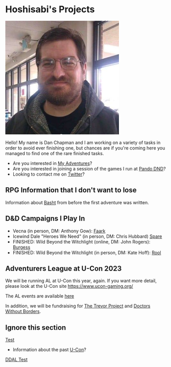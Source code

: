 # Hoshisabi's Projects

![](media/oldpicture.jpg)

Hello! My name is Dan Chapman and I am working on a variety of tasks in order to avoid ever finishing one, but chances are
if you're coming here you managed to find one of the rare finished tasks.

* Are you interested in [My Adventures](myadventures.md)?
* Are you interested in joining a session of the games I run at [Pando DND](http://pandodnd.com)?
* Looking to contact me on [Twitter](https://twitter.com/hoshisabi)?

## RPG Information that I don't want to lose

Information about [Basht](rpg/basht.md) from before the first adventure was written.

## D&D Campaigns I Play In

* Vecna (in person, DM: Anthony Gow): [Faark](https://www.dndbeyond.com/characters/100329165/V3rxpG)
* Icewind Dale "Heroes We Need" (in person, DM: Chris Hubbard) [Spare](rpg/spare/index.md)
* FINISHED: Wild Beyond the Witchlight (online, DM: John Rogers): [Burgess](rpg/burgess/index.md)
* FINISHED: Wild Beyond the Witchlight (in person, DM: Kate Hoff): [Rool](rpg/rool/index.md)

## Adventurers League at U-Con 2023
We will be running AL at U-Con this year, again. If you want more detail, please look at the U-Con site https://www.ucon-gaming.org/

The AL events are available [here](https://tabletop.events/conventions/u-con-2023/schedule#?query=U-Con%20Adventurers%20League)

In addition, we will be fundraising for [The Trevor Project](https://give.thetrevorproject.org/team/534949) 
and [Doctors Without Borders](https://events.doctorswithoutborders.org/index.cfm?fuseaction=donordrive.personalCampaign&participantID=8648).



## Ignore this section

[Test](mermaid.md)
* Information about the past [U-Con](ucon.md)?

[DDAL Test](ddaltest.md)
